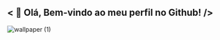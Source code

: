 ## < 👋 Olá, Bem-vindo ao meu perfil no Github! />

![wallpaper (1)](https://user-images.githubusercontent.com/99822908/199005345-95e58b20-f717-4a3b-b396-70090f6cd5f2.png)

